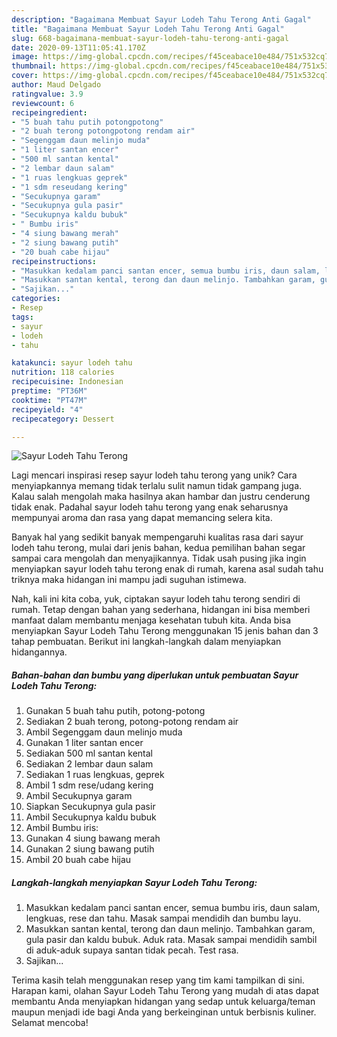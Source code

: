 ```yaml
---
description: "Bagaimana Membuat Sayur Lodeh Tahu Terong Anti Gagal"
title: "Bagaimana Membuat Sayur Lodeh Tahu Terong Anti Gagal"
slug: 668-bagaimana-membuat-sayur-lodeh-tahu-terong-anti-gagal
date: 2020-09-13T11:05:41.170Z
image: https://img-global.cpcdn.com/recipes/f45ceabace10e484/751x532cq70/sayur-lodeh-tahu-terong-foto-resep-utama.jpg
thumbnail: https://img-global.cpcdn.com/recipes/f45ceabace10e484/751x532cq70/sayur-lodeh-tahu-terong-foto-resep-utama.jpg
cover: https://img-global.cpcdn.com/recipes/f45ceabace10e484/751x532cq70/sayur-lodeh-tahu-terong-foto-resep-utama.jpg
author: Maud Delgado
ratingvalue: 3.9
reviewcount: 6
recipeingredient:
- "5 buah tahu putih potongpotong"
- "2 buah terong potongpotong rendam air"
- "Segenggam daun melinjo muda"
- "1 liter santan encer"
- "500 ml santan kental"
- "2 lembar daun salam"
- "1 ruas lengkuas geprek"
- "1 sdm reseudang kering"
- "Secukupnya garam"
- "Secukupnya gula pasir"
- "Secukupnya kaldu bubuk"
- " Bumbu iris"
- "4 siung bawang merah"
- "2 siung bawang putih"
- "20 buah cabe hijau"
recipeinstructions:
- "Masukkan kedalam panci santan encer, semua bumbu iris, daun salam, lengkuas, rese dan tahu. Masak sampai mendidih dan bumbu layu."
- "Masukkan santan kental, terong dan daun melinjo. Tambahkan garam, gula pasir dan kaldu bubuk. Aduk rata. Masak sampai mendidih sambil di aduk-aduk supaya santan tidak pecah. Test rasa."
- "Sajikan..."
categories:
- Resep
tags:
- sayur
- lodeh
- tahu

katakunci: sayur lodeh tahu 
nutrition: 118 calories
recipecuisine: Indonesian
preptime: "PT36M"
cooktime: "PT47M"
recipeyield: "4"
recipecategory: Dessert

---
```



![Sayur Lodeh Tahu Terong](https://img-global.cpcdn.com/recipes/f45ceabace10e484/751x532cq70/sayur-lodeh-tahu-terong-foto-resep-utama.jpg)

Lagi mencari inspirasi resep sayur lodeh tahu terong yang unik? Cara menyiapkannya memang tidak terlalu sulit namun tidak gampang juga. Kalau salah mengolah maka hasilnya akan hambar dan justru cenderung tidak enak. Padahal sayur lodeh tahu terong yang enak seharusnya mempunyai aroma dan rasa yang dapat memancing selera kita.



Banyak hal yang sedikit banyak mempengaruhi kualitas rasa dari sayur lodeh tahu terong, mulai dari jenis bahan, kedua pemilihan bahan segar sampai cara mengolah dan menyajikannya. Tidak usah pusing jika ingin menyiapkan sayur lodeh tahu terong enak di rumah, karena asal sudah tahu triknya maka hidangan ini mampu jadi suguhan istimewa.


Nah, kali ini kita coba, yuk, ciptakan sayur lodeh tahu terong sendiri di rumah. Tetap dengan bahan yang sederhana, hidangan ini bisa memberi manfaat dalam membantu menjaga kesehatan tubuh kita. Anda bisa menyiapkan Sayur Lodeh Tahu Terong menggunakan 15 jenis bahan dan 3 tahap pembuatan. Berikut ini langkah-langkah dalam menyiapkan hidangannya.

<!--inarticleads1-->

##### Bahan-bahan dan bumbu yang diperlukan untuk pembuatan Sayur Lodeh Tahu Terong:

1. Gunakan 5 buah tahu putih, potong-potong
1. Sediakan 2 buah terong, potong-potong rendam air
1. Ambil Segenggam daun melinjo muda
1. Gunakan 1 liter santan encer
1. Sediakan 500 ml santan kental
1. Sediakan 2 lembar daun salam
1. Sediakan 1 ruas lengkuas, geprek
1. Ambil 1 sdm rese/udang kering
1. Ambil Secukupnya garam
1. Siapkan Secukupnya gula pasir
1. Ambil Secukupnya kaldu bubuk
1. Ambil  Bumbu iris:
1. Gunakan 4 siung bawang merah
1. Gunakan 2 siung bawang putih
1. Ambil 20 buah cabe hijau




<!--inarticleads2-->

##### Langkah-langkah menyiapkan Sayur Lodeh Tahu Terong:

1. Masukkan kedalam panci santan encer, semua bumbu iris, daun salam, lengkuas, rese dan tahu. Masak sampai mendidih dan bumbu layu.
1. Masukkan santan kental, terong dan daun melinjo. Tambahkan garam, gula pasir dan kaldu bubuk. Aduk rata. Masak sampai mendidih sambil di aduk-aduk supaya santan tidak pecah. Test rasa.
1. Sajikan...




Terima kasih telah menggunakan resep yang tim kami tampilkan di sini. Harapan kami, olahan Sayur Lodeh Tahu Terong yang mudah di atas dapat membantu Anda menyiapkan hidangan yang sedap untuk keluarga/teman maupun menjadi ide bagi Anda yang berkeinginan untuk berbisnis kuliner. Selamat mencoba!

